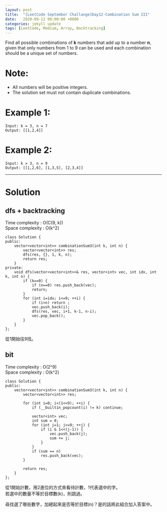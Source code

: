 ```yaml
---
layout: post
title:  "[LeetCode September Challange]Day12-Combination Sum III"
date:   2020-09-12 00:00:00 +0800
categories: jekyll update
tags: [LeetCode, Medium, Array, Backtracking]
---
```

Find all possible combinations of **k** numbers that add up to a number **n**, given that only numbers from 1 to 9 can be used and each combination should be a unique set of numbers.  

# Note:  
- All numbers will be positive integers.
- The solution set must not contain duplicate combinations.

# Example 1:  
	Input: k = 3, n = 7
	Output: [[1,2,4]]

# Example 2:  
	Input: k = 3, n = 9
	Output: [[1,2,6], [1,3,5], [2,3,4]]

______________________  

# Solution

## dfs + backtracking

Time complexity : O(C(9, k))  
Space complexity : O(k^2)

	class Solution {
	public:
	    vector<vector<int>> combinationSum3(int k, int n) {
	        vector<vector<int>> res;
	        dfs(res, {}, 1, k, n);
	        return res;
	    }
	private:
	    void dfs(vector<vector<int>>& res, vector<int> vec, int idx, int k, int n) {
	        if (k==0) {
	            if (n==0) res.push_back(vec);
	            return;
	        }
	        for (int i=idx; i<=9; ++i) {
	            if (i>n) return ;
	            vec.push_back(i);
	            dfs(res, vec, i+1, k-1, n-i);
	            vec.pop_back();
	        }
	    }
	};

從1開始往9找。

## bit

Time complexity : O(2^9)  
Space complexity : O(k^2)

	class Solution {
	public:
	    vector<vector<int>> combinationSum3(int k, int n) {
	        vector<vector<int>> res;
	        
	        for (int i=0; i<(1<<9); ++i) {
	            if (__builtin_popcount(i) != k) continue;
	            
	            vector<int> vec;
	            int sum = 0;
	            for (int j=1; j<=9; ++j) {
	                if (i & 1<<(j-1)) {
	                    vec.push_back(j);
	                    sum += j;
	                }
	            }
	            if (sum == n)
	                res.push_back(vec);
	        }
	        
	        return res;
	    }
	};

從1開始計數，用2進位的方式來看待計數，1代表選中的字。  
若選中的數量不等於目標數(k)，則跳過。  

尋找選了哪些數字，加總起來是否等於目標(n)？是的話將此組合加入答案中。